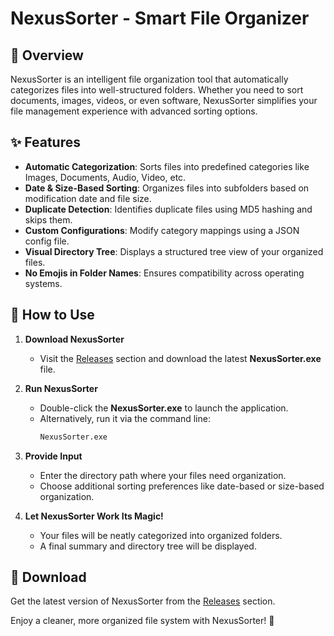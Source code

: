 # NexusSorter - Smart File Organizer

## 📌 Overview
NexusSorter is an intelligent file organization tool that automatically categorizes files into well-structured folders. Whether you need to sort documents, images, videos, or even software, NexusSorter simplifies your file management experience with advanced sorting options.

## ✨ Features
- **Automatic Categorization**: Sorts files into predefined categories like Images, Documents, Audio, Video, etc.
- **Date & Size-Based Sorting**: Organizes files into subfolders based on modification date and file size.
- **Duplicate Detection**: Identifies duplicate files using MD5 hashing and skips them.
- **Custom Configurations**: Modify category mappings using a JSON config file.
- **Visual Directory Tree**: Displays a structured tree view of your organized files.
- **No Emojis in Folder Names**: Ensures compatibility across operating systems.

## 🚀 How to Use

1. **Download NexusSorter**
   - Visit the [Releases](https://github.com/ogspiderx/NexusSorter/releases) section and download the latest **NexusSorter.exe** file.

2. **Run NexusSorter**
   - Double-click the **NexusSorter.exe** to launch the application.
   - Alternatively, run it via the command line:
     ```sh
     NexusSorter.exe
     ```

3. **Provide Input**
   - Enter the directory path where your files need organization.
   - Choose additional sorting preferences like date-based or size-based organization.

4. **Let NexusSorter Work Its Magic!**
   - Your files will be neatly categorized into organized folders.
   - A final summary and directory tree will be displayed.

## 🔗 Download
Get the latest version of NexusSorter from the [Releases](https://github.com/ogspiderx/NexusSorter/releases) section.

Enjoy a cleaner, more organized file system with NexusSorter! 🚀


